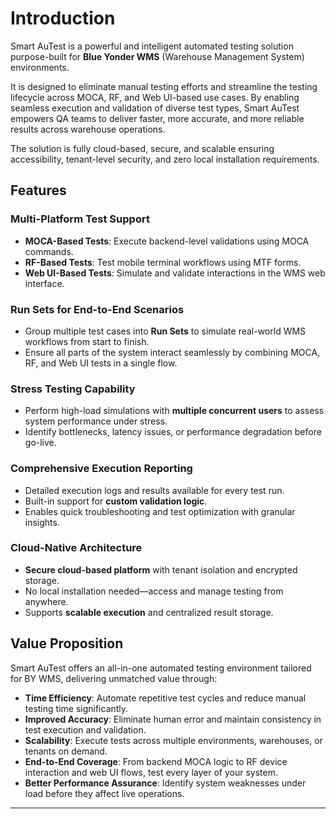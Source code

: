# Introduction

Smart AuTest is a powerful and intelligent automated testing solution purpose-built for **Blue Yonder WMS** (Warehouse Management System) environments. 

It is designed to eliminate manual testing efforts and streamline the testing lifecycle across MOCA, RF, and Web UI-based use cases. By enabling seamless execution and validation of diverse test types, Smart AuTest empowers QA teams to deliver faster, more accurate, and more reliable results across warehouse operations.

The solution is fully cloud-based, secure, and scalable ensuring accessibility, tenant-level security, and zero local installation requirements.


## Features

### Multi-Platform Test Support
- **MOCA-Based Tests**: Execute backend-level validations using MOCA commands.
- **RF-Based Tests**: Test mobile terminal workflows using MTF forms.
- **Web UI-Based Tests**: Simulate and validate interactions in the WMS web interface.

### Run Sets for End-to-End Scenarios
- Group multiple test cases into **Run Sets** to simulate real-world WMS workflows from start to finish.
- Ensure all parts of the system interact seamlessly by combining MOCA, RF, and Web UI tests in a single flow.

### Stress Testing Capability
- Perform high-load simulations with **multiple concurrent users** to assess system performance under stress.
- Identify bottlenecks, latency issues, or performance degradation before go-live.

### Comprehensive Execution Reporting
- Detailed execution logs and results available for every test run.
- Built-in support for **custom validation logic**.
- Enables quick troubleshooting and test optimization with granular insights.

### Cloud-Native Architecture
- **Secure cloud-based platform** with tenant isolation and encrypted storage.
- No local installation needed—access and manage testing from anywhere.
- Supports **scalable execution** and centralized result storage.



##  Value Proposition

Smart AuTest offers an all-in-one automated testing environment tailored for BY WMS, delivering unmatched value through:

- **Time Efficiency**: Automate repetitive test cycles and reduce manual testing time significantly.
- **Improved Accuracy**: Eliminate human error and maintain consistency in test execution and validation.
- **Scalability**: Execute tests across multiple environments, warehouses, or tenants on demand.
- **End-to-End Coverage**: From backend MOCA logic to RF device interaction and web UI flows, test every layer of your system.
- **Better Performance Assurance**: Identify system weaknesses under load before they affect live operations.

---
<br>

